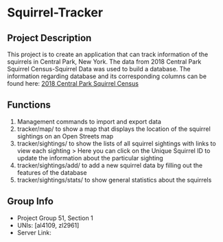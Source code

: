 # Squirrel-Tracker

## Project Description
This project is to create an application that can track information of the squirrels in Central Park, New York. The data from 2018 Central Park Squirrel Census-Squirrel Data was used to build a database. The information regarding database and its corresponding columns can be found here: [2018 Central Park Squirrel Census](https://data.cityofnewyork.us/Environment/2018-Central-Park-Squirrel-Census-Squirrel-Data/vfnx-vebw)

## Functions
1. Management commands to import and export data
2. tracker/map/ to show a map that displays the location of the squirrel sightings on an Open Streets map
3. tracker/sightings/ to show the lists of all squirrel sightings with links to view each sighting > Here you can click on the Unique Squirrel ID to update the information about the particular sighting
4. tracker/sightings/add/ to add a new squirrel data by filling out the features of the database
5. tracker/sightings/stats/ to show general statistics about the squirrels 

## Group Info 
- Project Group 51, Section 1
- UNIs: [al4109, zl2961]
- Server Link: 
